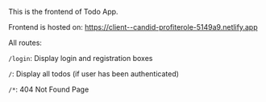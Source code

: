 This is the frontend of Todo App. 

Frontend is hosted on: https://client--candid-profiterole-5149a9.netlify.app

All routes:

`/login`: Display login and registration boxes

`/`: Display all todos (if user has been authenticated)

`/*`: 404 Not Found Page